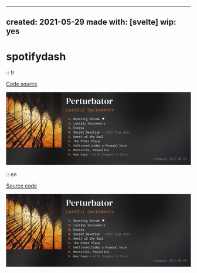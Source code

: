 ---
created: 2021-05-29
made with: [svelte]
wip: yes
----

# spotifydash

:: fr

[Code source](https://github.com/ewen-lbh/spotifydash)

![une capture d'écran de l'application](../screen.png)

:: en

[Source code](https://github.com/ewen-lbh/spotifydash)

![a screenshot of the app](../screen.png)
